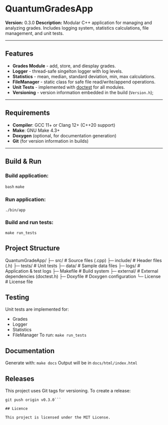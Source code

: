 # QuantumGradesApp

**Version:** 0.3.0
**Description:** Modular C++ application for managing and analyzing grades. Includes logging system, statistics calculations, file management, and unit tests.

---

## Features

- **Grades Module** - add, store, and diesplay grades.
- **Logger** - thread-safe singelton logger with log levels.
- **Statistics** - mean, median, standard deviation, min, max calculations.
- **FileManager** - static class for safe file read/write/append operations.
- **Unit Tests** - implemented with [doctest](https://github.com/doctest/doctest) for all modules. 
- **Versioning** - version information embedded in the build (`Version.h`);

---

## Requirements

- **Compiler**: GCC 11+ or Clang 12+ (C++20 support)
- **Make**: GNU Make 4.3+
- **Doxygen** (optional, for documentation generation)
- **Git** (for version information in builds)

---

## Build & Run


### Build application:
`bash`
`make`

### Run application:
`./bin/app`

### Build and run tests:
`make run_tests`


## Project Structure

QuantumGradeApp/
├─ src/         # Source files (.cpp)
├─ include/     # Header files (.h)
├─ tests/       # Unit tests
├─ data/        # Sample data files
├─ logs/        # Application & test logs
├─ Makefile     # Build system
├─ external/    # External dependencies (doctest.h)
├─ Doxyfile     # Doxygen configuration
└─ License      # License file

## Testing

Unit tests are implemented for:
- Grades
- Logger
- Statistics
- FileManager
To run:
`make run_tests`

## Documentation

Generate with:
`make docs`
Output will be in `docs/html/index.html`

## Releases

This project uses Git tags for versioning.
To create a release:
```git tag -a v0.3.0 -m "Release 0.3.0 - integrated Statistics & FileManager"
git push origin v0.3.0```

## Licence

This project is licensed under the MIT License.



